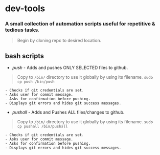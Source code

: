 # dev-tools
### A small collection of automation scripts useful for repetitive & tedious tasks.

> Begin by cloning repo to desired location.

## bash scripts

- *push* - Adds and pushes ONLY SELECTED files to github.
> Copy to `/bin/` directory to use it globally by using its filename. `sudo cp push /bin/push`

    - Checks if git credentials are set.
    - Asks user for commit message.
    - Asks for confirmation before pushing.
    - Displays git errors and hides git success messages.
- *pushall* - Adds and Pushes ALL files/changes to github.
> Copy to `/bin/` directory to use it globally by using its filename. `sudo cp pushall /bin/pushall`

    - Checks if git credentials are set.
    - Asks user for commit message.
    - Asks for confirmation before pushing.
    - Displays git errors and hides git success messages.
